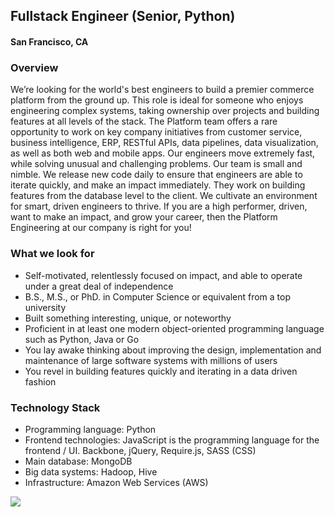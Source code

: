 ## Fullstack Engineer (Senior, Python)
#### San Francisco, CA

### Overview
We’re looking for the world's best engineers to build a premier commerce platform from the ground up. This role is ideal for someone who enjoys engineering complex systems, taking ownership over projects and building features at all levels of the stack. 
The Platform team offers a rare opportunity to work on key company initiatives from customer service, business intelligence, ERP, RESTful APIs, data pipelines, data visualization, as well as both web and mobile apps.
Our engineers move extremely fast, while solving unusual and challenging problems. Our team is small and nimble. We release new code daily to ensure that engineers are able to iterate quickly, and make an impact immediately. They work on building features from the database level to the client. We cultivate an environment for smart, driven engineers to thrive.
If you are a high performer, driven, want to make an impact, and grow your career, then the Platform Engineering at our company is right for you!

### What we look for
+	Self-motivated, relentlessly focused on impact, and able to operate under a great deal of independence
+	B.S., M.S., or PhD. in Computer Science or equivalent from a top university
+	Built something interesting, unique, or noteworthy
+	Proficient in at least one modern object-oriented programming language such as Python, Java or Go
+	You lay awake thinking about improving the design, implementation and maintenance of large software systems with millions of users
+	You revel in building features quickly and iterating in a data driven fashion

### Technology Stack
+	Programming language: Python
+	Frontend technologies: JavaScript is the programming language for the frontend / UI. Backbone, jQuery, Require.js, SASS (CSS)
+	Main database: MongoDB
+	Big data systems: Hadoop, Hive
+	Infrastructure: Amazon Web Services (AWS)


[<img src='https://dabuttonfactory.com/button.png?t=Learn+More&f=Calibri-Bold&ts=24&tc=fff&hp=20&vp=8&c=5&bgt=unicolored&bgc=29aafe'>](https://letsrockit.co/job/v2lzaa-fullstack-engineer-senior-python)
